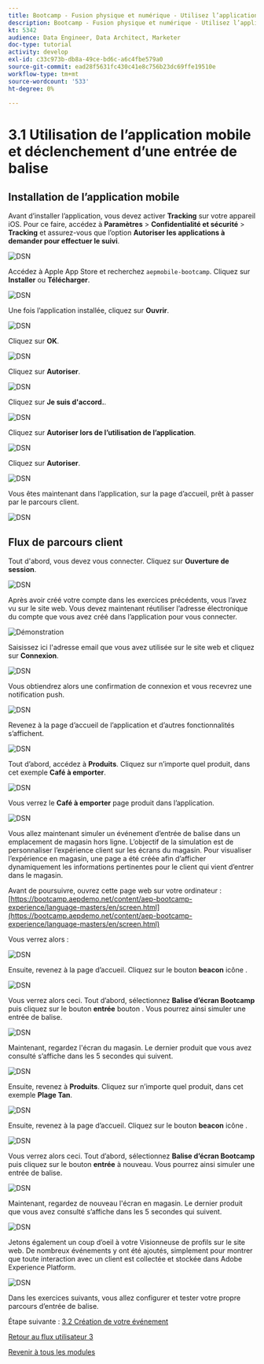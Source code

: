 ```yaml
---
title: Bootcamp - Fusion physique et numérique - Utilisez l’application mobile et déclenchez une entrée de balise.
description: Bootcamp - Fusion physique et numérique - Utilisez l’application mobile et déclenchez une entrée de balise.
kt: 5342
audience: Data Engineer, Data Architect, Marketer
doc-type: tutorial
activity: develop
exl-id: c33c973b-db8a-49ce-bd6c-a6c4fbe579a0
source-git-commit: ead28f5631fc430c41e8c756b23dc69ffe19510e
workflow-type: tm+mt
source-wordcount: '533'
ht-degree: 0%

---
```


# 3.1 Utilisation de l’application mobile et déclenchement d’une entrée de balise

## Installation de l’application mobile

Avant d’installer l’application, vous devez activer **Tracking** sur votre appareil iOS. Pour ce faire, accédez à **Paramètres** > **Confidentialité et sécurité** > **Tracking** et assurez-vous que l’option **Autoriser les applications à demander pour effectuer le suivi**.

![DSN](./../uc3/images/app4.png)

Accédez à Apple App Store et recherchez `aepmobile-bootcamp`. Cliquez sur **Installer** ou **Télécharger**.

![DSN](./../uc3/images/app1.png)

Une fois l’application installée, cliquez sur **Ouvrir**.

![DSN](./../uc3/images/app2.png)

Cliquez sur **OK**.

![DSN](./../uc3/images/app9.png)

Cliquez sur **Autoriser**.

![DSN](./../uc3/images/app3.png)

Cliquez sur **Je suis d&#39;accord.**.

![DSN](./../uc3/images/app7.png)

Cliquez sur **Autoriser lors de l’utilisation de l’application**.

![DSN](./../uc3/images/app8.png)

Cliquez sur **Autoriser**.

![DSN](./../uc3/images/app5.png)

Vous êtes maintenant dans l’application, sur la page d’accueil, prêt à passer par le parcours client.

![DSN](./../uc3/images/app12.png)

## Flux de parcours client

Tout d&#39;abord, vous devez vous connecter. Cliquez sur **Ouverture de session**.

![DSN](./images/app13.png)

Après avoir créé votre compte dans les exercices précédents, vous l’avez vu sur le site web. Vous devez maintenant réutiliser l’adresse électronique du compte que vous avez créé dans l’application pour vous connecter.

![Démonstration](./images/pv1.png)

Saisissez ici l&#39;adresse email que vous avez utilisée sur le site web et cliquez sur **Connexion**.

![DSN](./images/app14.png)

Vous obtiendrez alors une confirmation de connexion et vous recevrez une notification push.

![DSN](./images/app15.png)

Revenez à la page d’accueil de l’application et d’autres fonctionnalités s’affichent.

![DSN](./images/app17.png)

Tout d’abord, accédez à **Produits**. Cliquez sur n’importe quel produit, dans cet exemple **Café à emporter**.

![DSN](./images/app19.png)

Vous verrez le **Café à emporter** page produit dans l’application.

![DSN](./images/app20.png)

Vous allez maintenant simuler un événement d’entrée de balise dans un emplacement de magasin hors ligne. L’objectif de la simulation est de personnaliser l’expérience client sur les écrans du magasin. Pour visualiser l’expérience en magasin, une page a été créée afin d’afficher dynamiquement les informations pertinentes pour le client qui vient d’entrer dans le magasin.

Avant de poursuivre, ouvrez cette page web sur votre ordinateur : [https://bootcamp.aepdemo.net/content/aep-bootcamp-experience/language-masters/en/screen.html](https://bootcamp.aepdemo.net/content/aep-bootcamp-experience/language-masters/en/screen.html)

Vous verrez alors :

![DSN](./images/screen1.png)

Ensuite, revenez à la page d’accueil. Cliquez sur le bouton **beacon** icône .

![DSN](./images/app23.png)

Vous verrez alors ceci. Tout d’abord, sélectionnez **Balise d’écran Bootcamp** puis cliquez sur le bouton **entrée** bouton . Vous pourrez ainsi simuler une entrée de balise.

![DSN](./images/app21.png)

Maintenant, regardez l&#39;écran du magasin. Le dernier produit que vous avez consulté s’affiche dans les 5 secondes qui suivent.

![DSN](./images/screen2.png)

Ensuite, revenez à **Produits**. Cliquez sur n’importe quel produit, dans cet exemple **Plage Tan**.

![DSN](./images/app22.png)

Ensuite, revenez à la page d’accueil. Cliquez sur le bouton **beacon** icône .

![DSN](./images/app23.png)

Vous verrez alors ceci. Tout d’abord, sélectionnez **Balise d’écran Bootcamp** puis cliquez sur le bouton **entrée** à nouveau. Vous pourrez ainsi simuler une entrée de balise.

![DSN](./images/app21.png)

Maintenant, regardez de nouveau l&#39;écran en magasin. Le dernier produit que vous avez consulté s’affiche dans les 5 secondes qui suivent.

![DSN](./images/screen3.png)

Jetons également un coup d’oeil à votre Visionneuse de profils sur le site web. De nombreux événements y ont été ajoutés, simplement pour montrer que toute interaction avec un client est collectée et stockée dans Adobe Experience Platform.

![DSN](./images/screen4.png)

Dans les exercices suivants, vous allez configurer et tester votre propre parcours d’entrée de balise.

Étape suivante : [3.2 Création de votre événement](./ex2.md)

[Retour au flux utilisateur 3](./uc3.md)

[Revenir à tous les modules](../../overview.md)
